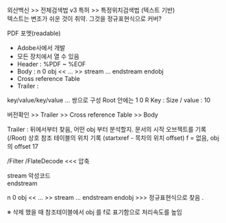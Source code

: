 외산백신 >> 전체검색법
v3 특허 >> 특정위치검색법 (텍스트 기반)  
텍스트는 변조가 쉬운 것이 취약. 그것을 정규표현식으로 커버?

PDF 포멧(readable)
- Adobe사에서 개발
- 모든 장치에서 열 수 있음
- Header : %PDF ~ %EOF
- Body : n 0 obj << ... >> stream ... endstream endobj
- Cross reference Table
- Trailer : 

key/value/key/value ... 쌍으로 구성 
Root 안에는 1 0 R
Key : Size  / value : 10

버전확인 >> Trailer >> Cross reference Table  >> Body

Trailer : 뒤에서부터 찾음, 어떤 obj 부터 분석할지.
문서의 시작 오브젝트를 기록 (/Root)
상호 참조 테이블의 위치 기록 (startxref - 목차의 위치 offset)
f = 없음, obj의 offset 17

/Filter /FlateDecode  <<< 압축 

stream
악성코드  
endstream

n 0 obj << ... >> stream ... endstream endobj  >>> 정규표현식으로 찾음 .

※ 
삭제 했을 때 참조테이블에서 obj 를 f로 표기함으로 처리속도를 높임 